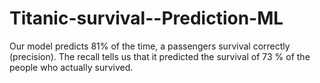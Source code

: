 # Titanic-survival--Prediction-ML

Our model predicts 81% of the time, a passengers survival correctly (precision).
The recall tells us that it predicted the survival of 73 % of the people who actually survived.
